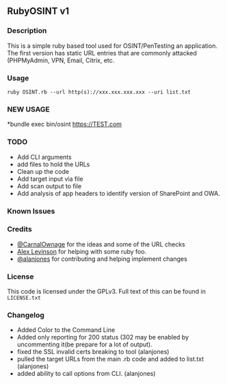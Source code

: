 ## RubyOSINT v1

### Description
This is a simple ruby based tool used for OSINT/PenTesting an application. The first version has static URL entries that are commonly attacked (PHPMyAdmin, VPN, Email, Citrix, etc.

### Usage
```ruby OSINT.rb --url http(s)://xxx.xxx.xxx.xxx --uri list.txt```

### NEW USAGE
*bundle exec bin/osint https://TEST.com


### TODO
* Add CLI arguments
* add files to hold the URLs 
* Clean up the code
* Add target input via file
* Add scan output to file
* Add analysis of app headers to identify version of SharePoint and OWA.


### Known Issues

### Credits

* [@CarnalOwnage](https://twitter.com/carnal0wnage) for the ideas and some of the URL checks
* [Alex Levinson](https://twitter.com/alexlevinson) for helping with some ruby foo.
* [@alanjones](https://twitter.com/alanjones) for contributing and helping implement changes
### License
This code is licensed under the GPLv3. Full text of this can be found in ```LICENSE.txt```

### Changelog
* Added Color to the Command Line
* Added only reporting for 200 status (302 may be enabled by uncommenting it(be prepare for a lot of output).
* fixed the SSL invalid certs breaking to tool (alanjones)
* pulled the target URLs from the main .rb code and added to list.txt (alanjones)
* added ability to call options from CLI. (alanjones)
